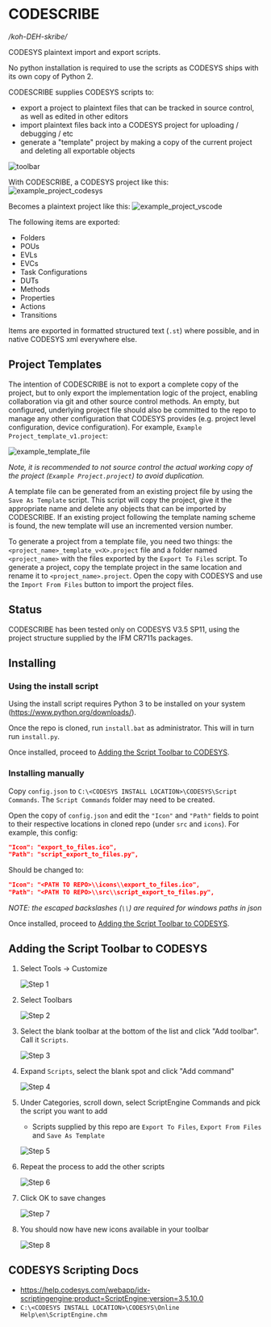 # CODESCRIBE

_/koh-DEH-skribe/_

CODESYS plaintext import and export scripts.

No python installation is required to use the scripts as CODESYS ships with its own copy of Python 2.

CODESCRIBE supplies CODESYS scripts to:

- export a project to plaintext files that can be tracked in source control, as well as edited in other editors
- import plaintext files back into a CODESYS project for uploading / debugging / etc
- generate a "template" project by making a copy of the current project and deleting all exportable objects

![toolbar](docs/toolbar.png)

With CODESCRIBE, a CODESYS project like this:
![example_project_codesys](docs/example_project_codesys.png)

Becomes a plaintext project like this:
![example_project_vscode](docs/example_project_vscode.png)

The following items are exported:

- Folders
- POUs
- EVLs
- EVCs
- Task Configurations
- DUTs
- Methods
- Properties
- Actions
- Transitions

Items are exported in formatted structured text (`.st`) where possible, and in native CODESYS xml everywhere else.

## Project Templates

The intention of CODESCRIBE is not to export a complete copy of the project, but to only export the implementation logic of the project, enabling collaboration via git and other source control methods. An empty, but configured, underlying project file should also be committed to the repo to manage any other configuration that CODESYS provides (e.g. project level configuration, device configuration). For example, `Example Project_template_v1.project`:

![example_template_file](docs/example_template_file.png)

_Note, it is recommended to not source control the actual working copy of the project (`Example Project.project`) to avoid duplication._

A template file can be generated from an existing project file by using the `Save As Template` script. This script will copy the project, give it the appropriate name and delete any objects that can be imported by CODESCRIBE. If an existing project following the template naming scheme is found, the new template will use an incremented version number.

To generate a project from a template file, you need two things: the `<project_name>_template_v<X>.project` file and a folder named `<project_name>` with the files exported by the `Export To Files` script. To generate a project, copy the template project in the same location and rename it to `<project_name>.project`. Open the copy with CODESYS and use the `Import From Files` button to import the project files.

## Status

CODESCRIBE has been tested only on CODESYS V3.5 SP11, using the project structure supplied by the IFM CR711s packages.

## Installing

### Using the install script

Using the install script requires Python 3 to be installed on your system (https://www.python.org/downloads/).

Once the repo is cloned, run `install.bat` as administrator. This will in turn run `install.py`.

Once installed, proceed to [Adding the Script Toolbar to CODESYS](#adding-the-script-toolbar-to-codesys).

### Installing manually

Copy `config.json` to `C:\<CODESYS INSTALL LOCATION>\CODESYS\Script Commands`. The `Script Commands` folder may need to be created.

Open the copy of `config.json` and edit the `"Icon"` and `"Path"` fields to point to their respective locations in cloned repo (under `src` and `icons`). For example, this config:

```json
"Icon": "export_to_files.ico",
"Path": "script_export_to_files.py",
```

Should be changed to:

```json
"Icon": "<PATH TO REPO>\\icons\\export_to_files.ico",
"Path": "<PATH TO REPO>\\src\\script_export_to_files.py",
```

_NOTE: the escaped backslashes (`\\`) are required for windows paths in json_

Once installed, proceed to [Adding the Script Toolbar to CODESYS](#adding-the-script-toolbar-to-codesys).

## Adding the Script Toolbar to CODESYS

1. Select Tools -> Customize

    ![Step 1](docs/step_1.png)

2. Select Toolbars

    ![Step 2](docs/step_2.png)

3. Select the blank toolbar at the bottom of the list and click "Add toolbar". Call it `Scripts`.

    ![Step 3](docs/step_3.png)

4. Expand `Scripts`, select the blank spot and click "Add command"

    ![Step 4](docs/step_4.png)

5. Under Categories, scroll down, select ScriptEngine Commands and pick the script you want to add

    - Scripts supplied by this repo are `Export To Files`, `Export From Files` and `Save As Template`

    ![Step 5](docs/step_5.png)

6. Repeat the process to add the other scripts

    ![Step 6](docs/step_6.png)

7. Click OK to save changes

    ![Step 7](docs/step_7.png)

8. You should now have new icons available in your toolbar

    ![Step 8](docs/step_8.png)

## CODESYS Scripting Docs

- https://help.codesys.com/webapp/idx-scriptingengine;product=ScriptEngine;version=3.5.10.0
- `C:\<CODESYS INSTALL LOCATION>\CODESYS\Online Help\en\ScriptEngine.chm`
